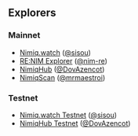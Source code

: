 ## Explorers

### Mainnet

- [Nimiq.watch](https://nimiq.watch) ([@sisou](https://github.com/sisou))
- [RE:NIM Explorer](https://nim.re/explorer) ([@nim-re](https://github.com/nim-re))
- [NimiqHub](https://www.nimiqhub.com) ([@DovAzencot](https://github.com/DovAzencot))
- [NimiqScan](https://nimiqscan.com) ([@mrmaestroi](https://github.com/mrmaestroi))

### Testnet

- [Nimiq.watch Testnet](https://test.nimiq.watch) ([@sisou](https://github.com/sisou))
- [NimiqHub Testnet](https://testnet.nimiqhub.com) ([@DovAzencot](https://github.com/DovAzencot))
